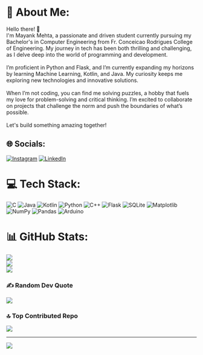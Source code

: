 # 💫 About Me:
Hello there! 👋<br>I'm Mayank Mehta, a passionate and driven student currently pursuing my Bachelor's in Computer Engineering from Fr. Conceicao Rodrigues College of Engineering. My journey in tech has been both thrilling and challenging, as I delve deep into the world of programming and development.<br><br>I’m proficient in Python and Flask, and I’m currently expanding my horizons by learning Machine Learning, Kotlin, and Java. My curiosity keeps me exploring new technologies and innovative solutions.<br><br>When I’m not coding, you can find me solving puzzles, a hobby that fuels my love for problem-solving and critical thinking. I’m excited to collaborate on projects that challenge the norm and push the boundaries of what’s possible.<br><br>Let's build something amazing together!


## 🌐 Socials:
[![Instagram](https://img.shields.io/badge/Instagram-%23E4405F.svg?logo=Instagram&logoColor=white)](https://instagram.com/https://www.instagram.com/mayankkk_mehta?igsh=dmlxMjR2cTZpdHQy) [![LinkedIn](https://img.shields.io/badge/LinkedIn-%230077B5.svg?logo=linkedin&logoColor=white)](https://linkedin.com/in/https://www.linkedin.com/in/mayank-mehta-4b94312a0?utm_source=share&utm_campaign=share_via&utm_content=profile&utm_medium=android_app) 

# 💻 Tech Stack:
![C](https://img.shields.io/badge/c-%2300599C.svg?style=for-the-badge&logo=c&logoColor=white) ![Java](https://img.shields.io/badge/java-%23ED8B00.svg?style=for-the-badge&logo=openjdk&logoColor=white) ![Kotlin](https://img.shields.io/badge/kotlin-%237F52FF.svg?style=for-the-badge&logo=kotlin&logoColor=white) ![Python](https://img.shields.io/badge/python-3670A0?style=for-the-badge&logo=python&logoColor=ffdd54) ![C++](https://img.shields.io/badge/c++-%2300599C.svg?style=for-the-badge&logo=c%2B%2B&logoColor=white) ![Flask](https://img.shields.io/badge/flask-%23000.svg?style=for-the-badge&logo=flask&logoColor=white) ![SQLite](https://img.shields.io/badge/sqlite-%2307405e.svg?style=for-the-badge&logo=sqlite&logoColor=white) ![Matplotlib](https://img.shields.io/badge/Matplotlib-%23ffffff.svg?style=for-the-badge&logo=Matplotlib&logoColor=black) ![NumPy](https://img.shields.io/badge/numpy-%23013243.svg?style=for-the-badge&logo=numpy&logoColor=white) ![Pandas](https://img.shields.io/badge/pandas-%23150458.svg?style=for-the-badge&logo=pandas&logoColor=white) ![Arduino](https://img.shields.io/badge/-Arduino-00979D?style=for-the-badge&logo=Arduino&logoColor=white)
# 📊 GitHub Stats:
![](https://github-readme-stats.vercel.app/api?username=code-runner1306&theme=dark&hide_border=false&include_all_commits=true&count_private=true)<br/>
![](https://github-readme-streak-stats.herokuapp.com/?user=code-runner1306&theme=dark&hide_border=false)<br/>
![](https://github-readme-stats.vercel.app/api/top-langs/?username=code-runner1306&theme=dark&hide_border=false&include_all_commits=true&count_private=true&layout=compact)

### ✍️ Random Dev Quote
![](https://quotes-github-readme.vercel.app/api?type=horizontal&theme=tokyonight)

### 🔝 Top Contributed Repo
![](https://github-contributor-stats.vercel.app/api?username=code-runner1306&limit=5&theme=tokyonight&combine_all_yearly_contributions=true)

---
[![](https://visitcount.itsvg.in/api?id=code-runner1306&icon=0&color=0)](https://visitcount.itsvg.in)

<!-- Proudly created with GPRM ( https://gprm.itsvg.in ) -->
